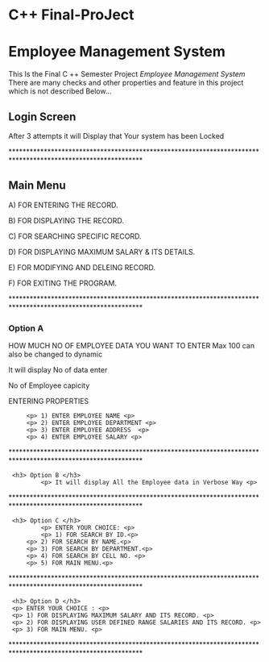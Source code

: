 # C++ Final-ProJect
# Employee Management System
 This Is the Final C ++ Semester Project *Employee Management System* 
 There are many checks and other properties and feature in this project which is not described Below...
 
 <h2> Login Screen </h2>
 <p> After 3 attempts it will Display that Your system has been Locked <p>
 <p>*************************************************************************************************************<p>	
 <h2> Main Menu </h2>
 <p>  A) FOR ENTERING THE RECORD.  <p>
 <p>  B) FOR DISPLAYING THE RECORD.  <p>
 <p>  C) FOR SEARCHING SPECIFIC RECORD. <p>
 <p>  D) FOR DISPLAYING MAXIMUM SALARY & ITS DETAILS. <p>
 <p>  E) FOR MODIFYING AND DELEING RECORD.  <p>
 <p>  F) FOR EXITING THE PROGRAM.  <p>
 <p>*************************************************************************************************************<p>	 
	 <h3> Option A </h3>
		 <p> HOW MUCH NO OF EMPLOYEE DATA YOU WANT TO ENTER Max 100 can also be changed to dynamic <p>
	         <p> It will display No of data enter <p>
		 <p> No of Employee capicity <p>
		 <p> ENTERING PROPERTIES <p>
	       
		 <p> 1) ENTER EMPLOYEE NAME <p>
		 <p> 2) ENTER EMPLOYEE DEPARTMENT <p>
		 <p> 3) ENTER EMPLOYEE ADDRESS	<p>
		 <p> 4) ENTER EMPLOYEE SALARY <p>
		
<p> ************************************************************************************************************* <p>			 
	 
	 <h3> Option B </h3>
	         <p> It will display All the Employee data in Verbose Way <p>
	
<p> ************************************************************************************************************* <p>
	
	 <h3> Option C </h3>
	         <p> ENTER YOUR CHOICE: <p>
	         <p> 1) FOR SEARCH BY ID.<p>
		 <p> 2) FOR SEARCH BY NAME.<p>
		 <p> 3) FOR SEARCH BY DEPARTMENT.<p>
		 <p> 4) FOR SEARCH BY CELL NO. <p>
		 <p> 5) FOR MAIN MENU.<p>
			 
<p>*************************************************************************************************************<p>
	
	 <h3> Option D </h3>
	 <p> ENTER YOUR CHOICE : <p>
	 <p> 1) FOR DISPLAYING MAXIMUM SALARY AND ITS RECORD. <p>
	 <p> 2) FOR DISPLAYING USER DEFINED RANGE SALARIES AND ITS RECORD. <p>
	 <p> 3) FOR MAIN MENU. <p>
		 
<p>*************************************************************************************************************<p>		 
		 
		 
			 
	 
	 

 
 
      
      
